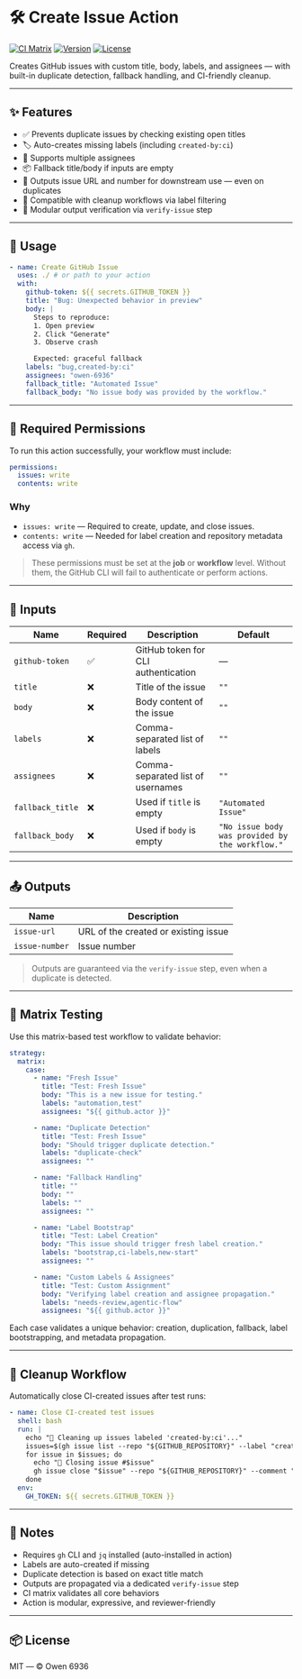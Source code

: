 # 🛠️ Create Issue Action

[![CI Matrix](https://img.shields.io/github/actions/workflow/status/owen-6936/create-github-issue/ci/test-issue-action.yml?label=CI%20Matrix&logo=github)](https://github.com/owen-6936/create-github-issue/actions/workflows/ci/test-issue-action.yml)
[![Version](https://img.shields.io/badge/version-v1.1.0-blue?logo=semver)](https://github.com/owen-6936/create-github-issue/releases)
[![License](https://img.shields.io/github/license/owen-6936/create-github-issue?color=brightgreen)](LICENSE)

Creates GitHub issues with custom title, body, labels, and assignees — with built-in duplicate detection, fallback handling, and CI-friendly cleanup.

---

## ✨ Features

- ✅ Prevents duplicate issues by checking existing open titles
- 🏷️ Auto-creates missing labels (including `created-by:ci`)
- 👥 Supports multiple assignees
- 📦 Fallback title/body if inputs are empty
- 🔗 Outputs issue URL and number for downstream use — even on duplicates
- 🧹 Compatible with cleanup workflows via label filtering
- 🧠 Modular output verification via `verify-issue` step

---

## 🚀 Usage

```yaml
- name: Create GitHub Issue
  uses: ./ # or path to your action
  with:
    github-token: ${{ secrets.GITHUB_TOKEN }}
    title: "Bug: Unexpected behavior in preview"
    body: |
      Steps to reproduce:
      1. Open preview
      2. Click "Generate"
      3. Observe crash

      Expected: graceful fallback
    labels: "bug,created-by:ci"
    assignees: "owen-6936"
    fallback_title: "Automated Issue"
    fallback_body: "No issue body was provided by the workflow."
```

---

## 🔐 Required Permissions

To run this action successfully, your workflow must include:

```yaml
permissions:
  issues: write
  contents: write
```

### Why

- `issues: write` — Required to create, update, and close issues.
- `contents: write` — Needed for label creation and repository metadata access via `gh`.

> These permissions must be set at the **job** or **workflow** level. Without them, the GitHub CLI will fail to authenticate or perform actions.

---

## 🧾 Inputs

| Name             | Required | Description                                      | Default                                  |
|------------------|----------|--------------------------------------------------|------------------------------------------|
| `github-token`   | ✅       | GitHub token for CLI authentication              | —                                        |
| `title`          | ❌       | Title of the issue                               | `""`                                     |
| `body`           | ❌       | Body content of the issue                        | `""`                                     |
| `labels`         | ❌       | Comma-separated list of labels                   | `""`                                     |
| `assignees`      | ❌       | Comma-separated list of usernames                | `""`                                     |
| `fallback_title` | ❌       | Used if `title` is empty                         | `"Automated Issue"`                      |
| `fallback_body`  | ❌       | Used if `body` is empty                          | `"No issue body was provided by the workflow."` |

---

## 📤 Outputs

| Name           | Description                          |
|----------------|--------------------------------------|
| `issue-url`    | URL of the created or existing issue |
| `issue-number` | Issue number                         |

> Outputs are guaranteed via the `verify-issue` step, even when a duplicate is detected.

---

## 🧪 Matrix Testing

Use this matrix-based test workflow to validate behavior:

```yaml
strategy:
  matrix:
    case:
      - name: "Fresh Issue"
        title: "Test: Fresh Issue"
        body: "This is a new issue for testing."
        labels: "automation,test"
        assignees: "${{ github.actor }}"

      - name: "Duplicate Detection"
        title: "Test: Fresh Issue"
        body: "Should trigger duplicate detection."
        labels: "duplicate-check"
        assignees: ""

      - name: "Fallback Handling"
        title: ""
        body: ""
        labels: ""
        assignees: ""

      - name: "Label Bootstrap"
        title: "Test: Label Creation"
        body: "This issue should trigger fresh label creation."
        labels: "bootstrap,ci-labels,new-start"
        assignees: ""

      - name: "Custom Labels & Assignees"
        title: "Test: Custom Assignment"
        body: "Verifying label creation and assignee propagation."
        labels: "needs-review,agentic-flow"
        assignees: "${{ github.actor }}"
```

Each case validates a unique behavior: creation, duplication, fallback, label bootstrapping, and metadata propagation.

---

## 🧹 Cleanup Workflow

Automatically close CI-created issues after test runs:

```yaml
- name: Close CI-created test issues
  shell: bash
  run: |
    echo "🧹 Cleaning up issues labeled 'created-by:ci'..."
    issues=$(gh issue list --repo "${GITHUB_REPOSITORY}" --label "created-by:ci" --state open --json number | jq -r '.[].number')
    for issue in $issues; do
      echo "🛑 Closing issue #$issue"
      gh issue close "$issue" --repo "${GITHUB_REPOSITORY}" --comment "Closed automatically after CI test run."
    done
  env:
    GH_TOKEN: ${{ secrets.GITHUB_TOKEN }}
```

---

## 🧠 Notes

- Requires `gh` CLI and `jq` installed (auto-installed in action)
- Labels are auto-created if missing
- Duplicate detection is based on exact title match
- Outputs are propagated via a dedicated `verify-issue` step
- CI matrix validates all core behaviors
- Action is modular, expressive, and reviewer-friendly

---

## 📦 License

MIT — © Owen 6936
